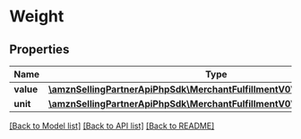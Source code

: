 # Weight

## Properties
Name | Type | Description | Notes
------------ | ------------- | ------------- | -------------
**value** | [**\amznSellingPartnerApiPhpSdk\MerchantFulfillmentV0\Model\WeightValue**](WeightValue.md) |  | 
**unit** | [**\amznSellingPartnerApiPhpSdk\MerchantFulfillmentV0\Model\UnitOfWeight**](UnitOfWeight.md) |  | 

[[Back to Model list]](../../README.md#documentation-for-models) [[Back to API list]](../../README.md#documentation-for-api-endpoints) [[Back to README]](../../README.md)

